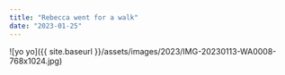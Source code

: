 ```yaml
---
title: "Rebecca went for a walk"
date: "2023-01-25"
---
```


![yo yo]({{ site.baseurl }}/assets/images/2023/IMG-20230113-WA0008-768x1024.jpg)

